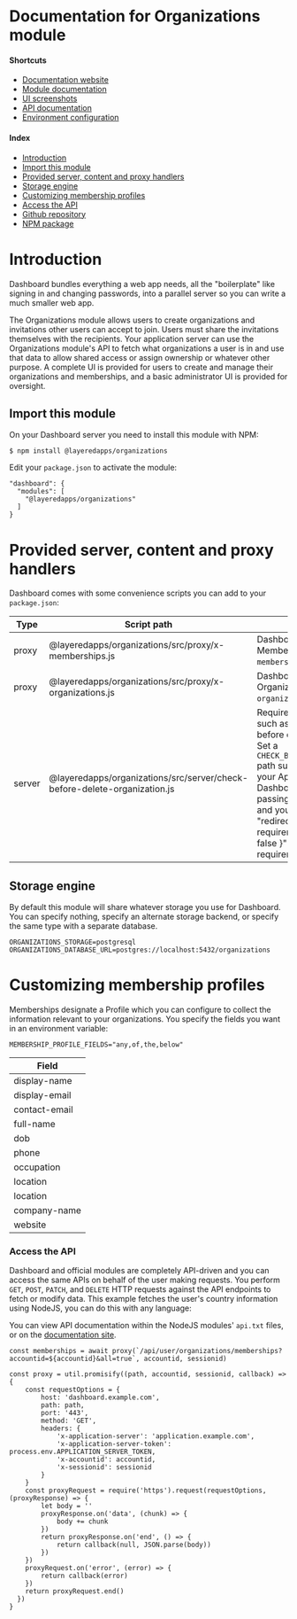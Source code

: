 # Documentation for Organizations module

#### Shortcuts

- [Documentation website](https://layeredapps.github.io)
- [Module documentation](https://layeredapps.github.io/organizations-module)
- [UI screenshots](https://layeredapps.github.io/organizations-ui)
- [API documentation](https://layeredapps.github.io/organizations-api)
- [Environment configuration](https://layeredapps.github.io/organizations-configuration)

#### Index

- [Introduction](#introduction)
- [Import this module](#import-this-module)
- [Provided server, content and proxy handlers](#provided-server-content-and-proxy-handlers)
- [Storage engine](#storage-engine)
- [Customizing membership profiles](#customizing-membership-profiles)
- [Access the API](#access-the-api)
- [Github repository](https://github.com/layeredapps/organizations)
- [NPM package](https://npmjs.org/layeredapps/organizations)

# Introduction

Dashboard bundles everything a web app needs, all the "boilerplate" like signing in and changing passwords, into a parallel server so you can write a much smaller web app.

The Organizations module allows users to create organizations and invitations other users can accept to join.  Users must share the invitations themselves with the recipients.  Your application server can use the Organizations module's API to fetch what organizations a user is in and use that data to allow shared access or assign ownership or whatever other purpose.  A complete UI is provided for users to create and manage their organizations and memberships, and a basic administrator UI is provided for oversight.

## Import this module

On your Dashboard server you need to install this module with NPM:

    $ npm install @layeredapps/organizations

Edit your `package.json` to activate the module:

    "dashboard": {
      "modules": [
        "@layeredapps/organizations"
      ]
    }

# Provided server, content and proxy handlers

Dashboard comes with some convenience scripts you can add to your `package.json`:

| Type     | Script path                                                                  | Description                                                                                                                                                                                                                                                                                                                                                                                      |
|----------|------------------------------------------------------------------------------|--------------------------------------------------------------------------------------------------------------------------------------------------------------------------------------------------------------------------------------------------------------------------------------------------------------------------------------------------------------------------------------------------|
| proxy    | @layeredapps/organizations/src/proxy/x-memberships.js                        | Dashboard will bundle the user's Membership objects in `x-memberships` header.                                                                                                                                                                                                                                                                                                                   |
| proxy    | @layeredapps/organizations/src/proxy/x-organizations.js                      | Dashboard will bundle the user's Organization objects in `x-organizations` header.                                                                                                                                                                                                                                                                                                               |
| server   | @layeredapps/organizations/src/server/check-before-delete-organization.js    | Require users complete steps, such as deleting subscriptions, before deleting their organization.  Set a `CHECK_BEFORE_DELETE_ORGANIZATION` path such as `/check-delete` on your Application server, Dashboard will query this API passing `?organizationid=xxxxx` and you may respond with { "redirect": "/your-delete-requirements" } or { "redirect": false }" to enforce the requirements.   |

## Storage engine

By default this module will share whatever storage you use for Dashboard.  You can specify nothing, specify an alternate storage backend, or specify the same type with a separate database.

    ORGANIZATIONS_STORAGE=postgresql
    ORGANIZATIONS_DATABASE_URL=postgres://localhost:5432/organizations

# Customizing membership profiles

Memberships designate a Profile which you can configure to collect the information relevant to your organizations.  You specify the fields you want in an environment variable:

    MEMBERSHIP_PROFILE_FIELDS="any,of,the,below"

| Field          | 
|----------------|
| display-name   |
| display-email  |
| contact-email  |
| full-name      |
| dob            |
| phone          |
| occupation     |
| location       |
| location       |     
| company-name   |
| website        |


### Access the API

Dashboard and official modules are completely API-driven and you can access the same APIs on behalf of the user making requests.  You perform `GET`, `POST`, `PATCH`, and `DELETE` HTTP requests against the API endpoints to fetch or modify data.  This example fetches the user's country information using NodeJS, you can do this with any language:

You can view API documentation within the NodeJS modules' `api.txt` files, or on the [documentation site](https://layeredapps.github.io/organizations-api).

    const memberships = await proxy(`/api/user/organizations/memberships?accountid=${accountid}&all=true`, accountid, sessionid)

    const proxy = util.promisify((path, accountid, sessionid, callback) => {
        const requestOptions = {
            host: 'dashboard.example.com',
            path: path,
            port: '443',
            method: 'GET',
            headers: {
                'x-application-server': 'application.example.com',
                'x-application-server-token': process.env.APPLICATION_SERVER_TOKEN,
                'x-accountid': accountid,
                'x-sessionid': sessionid
            }
        }
        const proxyRequest = require('https').request(requestOptions, (proxyResponse) => {
            let body = ''
            proxyResponse.on('data', (chunk) => {
                body += chunk
            })
            return proxyResponse.on('end', () => {
                return callback(null, JSON.parse(body))
            })
        })
        proxyRequest.on('error', (error) => {
            return callback(error)
        })
        return proxyRequest.end()
      })
    }
